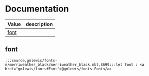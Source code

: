 # Documentation
|Value|description|
|---|---|
|[font](#font)||

## font

```moonbit
:::source,gmlewis/fonts-m/merriweather_black/merriweather_black.mbt,8699:::let font : <a href="gmlewis/fonts#Font">@gmlewis/fonts.Font</a>
```

